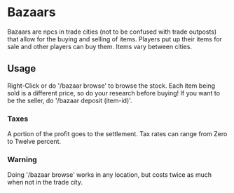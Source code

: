 # Bazaars
Bazaars are npcs in trade cities (not to be confused with trade outposts) that allow for the buying and selling of items. Players put up their items for sale and other players can buy them. Items vary between cities.

## Usage
Right-Click or do '/bazaar browse' to browse the stock. Each item being sold is a different price, so do your research before buying! If you want to be the seller, do '/bazaar deposit (item-id)'.

### Taxes
A portion of the profit goes to the settlement. Tax rates can range from Zero to Twelve percent.

### Warning
Doing '/bazaar browse' works in any location, but costs twice as much when not in the trade city.